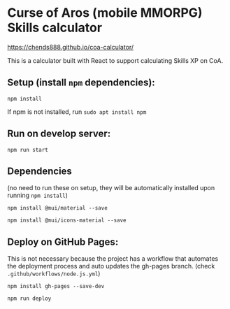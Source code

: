 # Curse of Aros (mobile MMORPG) Skills calculator
https://chends888.github.io/coa-calculator/

This is a calculator built with React to support calculating Skills XP on CoA.


## Setup (install `npm` dependencies):

`npm install`

If npm is not installed, run `sudo apt install npm`

## Run on develop server:
`npm run start`

## Dependencies
(no need to run these on setup, they will be automatically installed upon running `npm install`)

`npm install @mui/material --save`

`npm install @mui/icons-material --save`

## Deploy on GitHub Pages:

This is not necessary because the project has a workflow that automates the deployment process and auto updates the gh-pages branch. (check `.github/workflows/node.js.yml`)

`npm install gh-pages --save-dev`

`npm run deploy`
